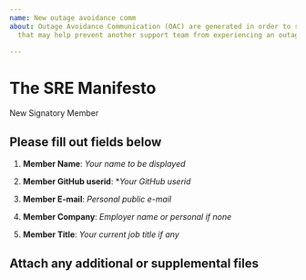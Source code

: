 ```yaml
---
name: New outage avoidance comm
about: Outage Avoidance Communication (OAC) are generated in order to share information
  that may help prevent another support team from experiencing an outage situation

---
```


# The SRE Manifesto

New Signatory Member

## Please fill out fields below

1. **Member Name**: *Your name to be displayed*

2. **Member GitHub userid**: **Your GitHub userid*

3. **Member E-mail**: *Personal public e-mail*

4. **Member Company**: *Employer name or personal if none*

5. **Member Title**: *Your current job title if any*

## Attach any additional or supplemental files
